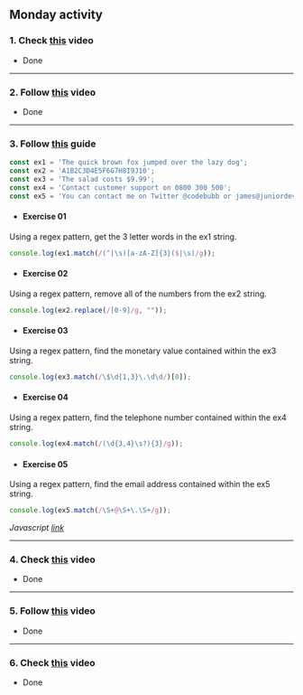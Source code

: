 ## Monday activity

### 1. Check [this](https://www.youtube.com/watch?v=sXQxhojSdZM) video
- Done

---------

### 2. Follow [this](https://www.youtube.com/watch?v=909NfO1St0A) video
- Done 

---------

### 3. Follow [this](https://dev.to/codebubb/javascript-regex-exercises-01-5078) guide

```javascript
const ex1 = 'The quick brown fox jumped over the lazy dog';
const ex2 = 'A1B2C3D4E5F6G7H8I9J10';
const ex3 = 'The salad costs $9.99';
const ex4 = 'Contact customer support on 0800 300 500';
const ex5 = 'You can contact me on Twitter @codebubb or james@juniordevelopercentral.com';

```

- #### Exercise 01
Using a regex pattern, get the 3 letter words in the ex1 string.

```javascript
console.log(ex1.match(/(^|\s)[a-zA-Z]{3}($|\s)/g));
```
- #### Exercise 02
Using a regex pattern, remove all of the numbers from the ex2 string.

```javascript
console.log(ex2.replace(/[0-9]/g, ""));

```


- #### Exercise 03
Using a regex pattern, find the monetary value contained within the ex3 string.

```javascript
console.log(ex3.match(/\$\d{1,3}\.\d\d/)[0]);

```

- #### Exercise 04
Using a regex pattern, find the telephone number contained within the ex4 string.

```javascript
console.log(ex4.match(/(\d{3,4}\s?){3}/g));

```

- #### Exercise 05
Using a regex pattern, find the email address contained within the ex5 string.

```javascript
console.log(ex5.match(/\S+@\S+\.\S+/g));

```
*Javascript [link](Ex_0.js)*


-----------

### 4. Check [this](https://www.youtube.com/watch?v=RvYYCGs45L4) video

- Done
---------

### 5. Follow [this](https://www.youtube.com/watch?v=DHvZLI7Db8E) video

- Done
--------

### 6. Check [this](https://www.youtube.com/watch?v=rKK1q7nFt7M) video

- Done

